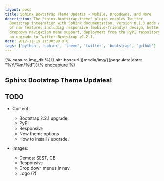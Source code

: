 ```yaml
---
layout: post
title: Sphinx Bootstrap Theme Updates - Mobile, Dropdowns, and More
description: The "spinx-bootstrap-theme" plugin enables Twitter
  Bootstrap integration with Sphinx documentation. Version 0.1.0 adds an array
  of new features including responsive (mobile-friendly) design, better
  dropdown navigation menu support, deployment from the PyPI repository and
  an upgrade to Twitter Bootstrap v2.2.1.
date: 2012-11-19 11:30:00 UTC
tags: ['python', 'sphinx', 'theme', 'twitter', 'bootstrap', 'github']
---
```

{% capture img_dir %}{{ site.baseurl }}media/img/{{page.date|date: "%Y/%m/%d"}}{% endcapture %}

## Sphinx Bootstrap Theme Updates!


## TODO

* Content

  * Bootstrap 2.2.1 upgrade.
  * PyPI
  * Responsive
  * New theme options
  * How to install / upgrade.

* Images:

  * Demos: SBST, CB
  * Responsive
  * Drop down menus in nav.
  * Logo (?)

<!-- more start -->

[bootstrap]: http://twitter.github.com/bootstrap/
[python]: http://python.org/
[lb_sphinx_post]: http://loose-bits.com/2011/12/09/sphinx-twitter-bootstrap-theme.html
[sbt_demo]: http://ryan-roemer.github.com/sphinx-bootstrap-theme
[sbt_demo_readme]: http://ryan-roemer.github.com/sphinx-bootstrap-theme/README.html
[sbt_downloads]: https://github.com/ryan-roemer/sphinx-bootstrap-theme/downloads
[sbt_gh]: https://github.com/ryan-roemer/sphinx-bootstrap-theme
[sbt_issues]: https://github.com/ryan-roemer/sphinx-bootstrap-theme/issues
[sbt_pull]: https://github.com/ryan-roemer/sphinx-bootstrap-theme/pulls
[sbt_readme]: https://github.com/ryan-roemer/sphinx-bootstrap-theme/blob/master/README.rst
[sbt_pypi]: http://pypi.python.org/pypi/sphinx-bootstrap-theme
[sbt_zip]: https://github.com/downloads/ryan-roemer/sphinx-bootstrap-theme/bootstrap.zip
[sphinx]: http://sphinx.pocoo.org/
[twitter]: https://twitter.com/

<!-- more end -->
